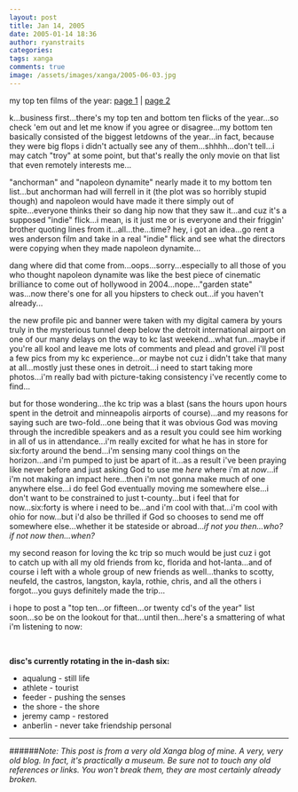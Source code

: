 ```yaml
---
layout: post
title: Jan 14, 2005
date: 2005-01-14 18:36
author: ryanstraits
categories:
tags: xanga
comments: true
image: /assets/images/xanga/2005-06-03.jpg
---
```

my top ten films of the year: <a href="http://www.the-review.com/archive/01062005/PDF/C01.pdf" target="_blank">page 1</a> | <a href="http://www.the-review.com/archive/01062005/PDF/C02.pdf" target="_blank">page 2</a>

<!-- break -->

k...business first...there's my top ten and bottom ten flicks of the year...so check 'em out and let me know if you agree or disagree...my bottom ten basically consisted of the biggest letdowns of the year...in fact, because they were big flops i didn't actually see any of them...shhhh...don't tell...i may catch "troy" at some point, but that's really the only movie on that list that even remotely interests me...

"anchorman" and "napoleon dynamite" nearly made it to my bottom ten list...but anchorman had will ferrell in it (the plot was so horribly stupid though) and napoleon would have made it there simply out of spite...everyone thinks their so dang hip now that they saw it...and cuz it's a supposed "indie" flick...i mean, is it just me or is everyone and their friggin' brother quoting lines from it...all...the...time? hey, i got an idea...go rent a wes anderson film and take in a real "indie" flick and see what the directors were copying when they made napoleon dynamite...

dang where did that come from...oops...sorry...especially to all those of you who thought napoleon dynamite was like the best piece of cinematic brilliance to come out of hollywood in 2004...nope..."garden state" was...now there's one for all you hipsters to check out...if you haven't already...

the new profile pic and banner were taken with my digital camera by yours truly in the mysterious tunnel deep below the detroit international airport on one of our many delays on the way to kc last weekend...what fun...maybe if you're all kool and leave me lots of comments and plead and grovel i'll post a few pics from my kc experience...or maybe not cuz i didn't take that many at all...mostly just these ones in detroit...i need to start taking more photos...i'm really bad with picture-taking consistency i've recently come to find...

but for those wondering...the kc trip was a blast (sans the hours upon hours spent in the detroit and minneapolis airports of course)...and my reasons for saying such are two-fold...one being that it was obvious God was moving through the incredible speakers and as a result you could see him working in all of us in attendance...i'm really excited for what he has in store for six:forty around the bend...i'm sensing many cool things on the horizon...and i'm pumped to just be apart of it...as a result i've been praying like never before and just asking God to use me <em>here</em> where i'm at <em>now</em>...if i'm not making an impact here...then i'm not gonna make much of one anywhere else...i do feel God eventually moving me somewhere else...i don't want to be constrained to just t-county...but i feel that for now...six:forty is where i need to be...and i'm cool with that...i'm cool with ohio for now...but i'd also be thrilled if God so chooses to send me off somewhere else...whether it be stateside or abroad...<em>if not you then...who? if not now then...when?</em>

my second reason for loving the kc trip so much would be just cuz i got to catch up with all my old friends from kc, florida and hot-lanta...and of course i left with a whole group of new friends as well...thanks to scotty, neufeld, the castros, langston, kayla, rothie, chris, and all the others i forgot...you guys definitely made the trip...

i hope to post a "top ten...or fifteen...or twenty cd's of the year" list soon...so be on the lookout for that...until then...here's a smattering of what i'm listening to now:

&nbsp;

<strong>disc's currently rotating in the in-dash six:</strong>
<ul>
	<li>aqualung - still life</li>
	<li>athlete - tourist</li>
	<li>feeder - pushing the senses</li>
	<li>the shore - the shore</li>
	<li>jeremy camp - restored</li>
	<li>anberlin - never take friendship personal</li>
</ul>

---

######*Note: This post is from a very old Xanga blog of mine. A very, very old blog. In fact, it's practically a museum. Be sure not to touch any old references or links. You won't break them, they are most certainly already broken.*